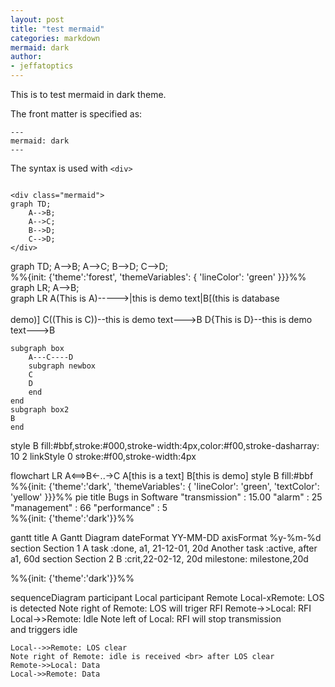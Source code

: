 ```yaml
---
layout: post
title: "test mermaid"
categories: markdown
mermaid: dark 
author:
- jeffatoptics
---
```


This is to test mermaid in dark theme.

The front matter is specified as:

```
---
mermaid: dark 
---
```

The syntax is used with `<div>`

```

<div class="mermaid"> 
graph TD;
    A-->B;
    A-->C;
    B-->D;
    C-->D;
</div>

```

<div class="mermaid"> 
graph TD; 
  A-->B; 
  A-->C; 
  B-->D; 
  C-->D; 
</div>  


<div class="mermaid">
%%{init: {'theme':'forest', 'themeVariables': { 'lineColor': 'green' }}}%%
graph LR;
  A-->B;
</div>




<div class="mermaid">
graph LR
A(This is A)----->|this is demo text|B[(this is database<br><br> demo)]
C((This is C))--this is demo text--->B
D{This is D}--this is demo text--->B

    subgraph box
        A---C----D
        subgraph newbox
        C
        D
        end
    end
    subgraph box2
    B
    end
style B fill:#bbf,stroke:#000,stroke-width:4px,color:#f00,stroke-dasharray: 10 2
linkStyle 0 stroke:#f00,stroke-width:4px
</div>

<div class="mermaid">
flowchart LR
A<==>B<-..->C
A[this is a text]
B[this is demo]
style B fill:#bbf

</div>

<div class="mermaid">
%%{init: {'theme':'dark', 'themeVariables': { 'lineColor': 'green', 'textColor': 'yellow' }}}%%
pie
    title Bugs in Software
    "transmission" : 15.00
    "alarm" : 25
    "management" : 66
    "performance" : 5
</div>

<div class="mermaid">
%%{init: {'theme':'dark'}}%%

gantt
    title A Gantt Diagram
    dateFormat  YY-MM-DD
    axisFormat   %y-%m-%d
    section Section 1
    A task           :done, a1, 21-12-01, 20d
    Another task     :active, after a1, 60d
    section Section 2
    B      :crit,22-02-12, 20d
    milestone: milestone,20d
</div>


<div class="mermaid">
%%{init: {'theme':'dark'}}%%

sequenceDiagram 
    participant Local
    participant Remote
    Local-xRemote: LOS is detected
    Note right of Remote: LOS will triger RFI
    Remote->>Local: RFI
    Local->>Remote: Idle 
    Note left of Local: RFI will stop transmission <br> and triggers idle
    
    Local-->>Remote: LOS clear
    Note right of Remote: idle is received <br> after LOS clear
    Remote->>Local: Data
    Local->>Remote: Data
</div>

